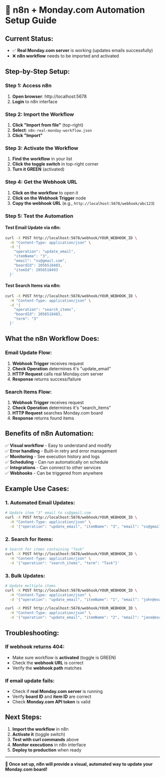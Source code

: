 # 🚀 n8n + Monday.com Automation Setup Guide

## **Current Status:**
- ✅ **Real Monday.com server** is working (updates emails successfully)
- ❌ **n8n workflow** needs to be imported and activated

## **Step-by-Step Setup:**

### **Step 1: Access n8n**
1. **Open browser**: http://localhost:5678
2. **Login** to n8n interface

### **Step 2: Import the Workflow**
1. **Click "Import from file"** (top-right)
2. **Select**: `n8n-real-monday-workflow.json`
3. **Click "Import"**

### **Step 3: Activate the Workflow**
1. **Find the workflow** in your list
2. **Click the toggle switch** in top-right corner
3. **Turn it GREEN** (activated)

### **Step 4: Get the Webhook URL**
1. **Click on the workflow** to open it
2. **Click on the Webhook Trigger** node
3. **Copy the webhook URL** (e.g., `http://localhost:5678/webhook/abc123`)

### **Step 5: Test the Automation**

#### **Test Email Update via n8n:**
```bash
curl -X POST http://localhost:5678/webhook/YOUR_WEBHOOK_ID \
  -H "Content-Type: application/json" \
  -d '{
    "operation": "update_email",
    "itemName": "3",
    "email": "ss@gmail.com",
    "boardId": 2056518483,
    "itemId": 2056518493
  }'
```

#### **Test Search Items via n8n:**
```bash
curl -X POST http://localhost:5678/webhook/YOUR_WEBHOOK_ID \
  -H "Content-Type: application/json" \
  -d '{
    "operation": "search_items",
    "boardId": 2056518483,
    "term": "3"
  }'
```

## **What the n8n Workflow Does:**

### **Email Update Flow:**
1. **Webhook Trigger** receives request
2. **Check Operation** determines it's "update_email"
3. **HTTP Request** calls real Monday.com server
4. **Response** returns success/failure

### **Search Items Flow:**
1. **Webhook Trigger** receives request
2. **Check Operation** determines it's "search_items"
3. **HTTP Request** searches Monday.com board
4. **Response** returns found items

## **Benefits of n8n Automation:**

✅ **Visual workflow** - Easy to understand and modify  
✅ **Error handling** - Built-in retry and error management  
✅ **Monitoring** - See execution history and logs  
✅ **Scheduling** - Can run automatically on schedule  
✅ **Integrations** - Can connect to other services  
✅ **Webhooks** - Can be triggered from anywhere  

## **Example Use Cases:**

### **1. Automated Email Updates:**
```bash
# Update item "3" email to ss@gmail.com
curl -X POST http://localhost:5678/webhook/YOUR_WEBHOOK_ID \
  -H "Content-Type: application/json" \
  -d '{"operation": "update_email", "itemName": "3", "email": "ss@gmail.com"}'
```

### **2. Search for Items:**
```bash
# Search for items containing "Task"
curl -X POST http://localhost:5678/webhook/YOUR_WEBHOOK_ID \
  -H "Content-Type: application/json" \
  -d '{"operation": "search_items", "term": "Task"}'
```

### **3. Bulk Updates:**
```bash
# Update multiple items
curl -X POST http://localhost:5678/webhook/YOUR_WEBHOOK_ID \
  -H "Content-Type: application/json" \
  -d '{"operation": "update_email", "itemName": "1", "email": "john@example.com"}'

curl -X POST http://localhost:5678/webhook/YOUR_WEBHOOK_ID \
  -H "Content-Type: application/json" \
  -d '{"operation": "update_email", "itemName": "2", "email": "jane@example.com"}'
```

## **Troubleshooting:**

### **If webhook returns 404:**
- Make sure workflow is **activated** (toggle is GREEN)
- Check the **webhook URL** is correct
- Verify the **webhook path** matches

### **If email update fails:**
- Check if **real Monday.com server** is running
- Verify **board ID** and **item ID** are correct
- Check **Monday.com API token** is valid

## **Next Steps:**

1. **Import the workflow** in n8n
2. **Activate it** (toggle switch)
3. **Test with curl commands** above
4. **Monitor executions** in n8n interface
5. **Deploy to production** when ready

---

**🎯 Once set up, n8n will provide a visual, automated way to update your Monday.com board!** 